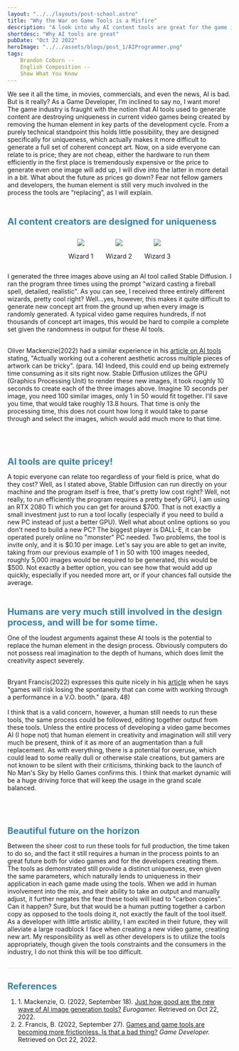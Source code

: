 ```yaml
---
layout: "../../layouts/post-school.astro"
title: "Why the War on Game Tools is a Misfire"
description: "A look into why AI content tools are great for the game industry, and why common fears may be misguided."
shortdesc: "Why AI tools are great"
pubDate: "Oct 22 2022"
heroImage: "../../assets/blogs/post_1/AIProgrammer.png"
tags:
    Brandon Coburn --
    English Composition --
    Show What You Know
---
```

<style>

    main{
        display: flex;
        justify-content: center;
    }

    .hero-container{
        padding-top: 2rem;
        display:flex;
        justify-content: center;
    }

    .hero-image{
        width:auto;
        height:auto;
    }

    .article{
        display: grid;
        width: 90%;
    }

    .image {
        max-width: 100%;
    }

    .images {
        display: flex;
        justify-content: center;

    }

    .wrapper{
        display: flex;
        flex-direction: column;
        text-align: center;
        padding: 1em;
    }

    .section-title{
        font-size: 20px;
        font-weight: bold;
        color: #3582a6;
    }

    .references{
				margin-top: 2em;
				border-top: 1px solid #DDD;
			}
</style>
We see it all the time, in movies, commercials, and even the news, AI is bad. But is it really? As a Game Developer, I’m  inclined to say no, I want more! The game industry is fraught with the notion that AI tools used to generate content are destroying uniqueness in current video games being created by removing the human element in key parts of the development cycle. From a purely technical standpoint this holds little possibility, they are designed specifically for uniqueness, which actually makes it more difficult to generate a full set of coherent concept art. Now, on a side everyone can relate to is price; they are not cheap, either the hardware to run them efficiently in the first place is tremendously expensive or the price to generate even one image will add up, I will dive into the latter in more detail in a bit. What about the future as prices go down? Fear not fellow gamers and developers, the human element is still very much involved in the process the tools are “replacing”, as I will explain.
</br>
</br>
<h1 class="section-title">AI content creators are designed for uniqueness</h1>  
<section class="images">
<div class="wrapper">
    <div class="image-container">
        <img class="image" src="../../assets/blogs/post_1/Wizard_1.jpeg"/>
    </div>
    <p>Wizard 1</p>
</div>
<div class="wrapper">
    <div class="image-container">
        <img class="image" src="../../assets/blogs/post_1/Wizard_2.jpeg"/>
    </div>
    <p>Wizard 2</p>
</div>
<div class="wrapper">
    <div class="image-container">
        <img class="image" src="../../assets/blogs/post_1/Wizard_3.jpeg"/>
    </div>
    <p>Wizard 3</p>
</div>
</section>
I generated the three images above using an AI tool called Stable Diffusion. I ran the program three times using the prompt "wizard casting a fireball spell, detailed, realistic". As you can see, I received three entirely different wizards, pretty cool right? Well...yes, however, this makes it quite difficult to generate new concept art from the ground up when every image is randomly generated. A typical video game requires hundreds, if not thousands of concept art images, this would be hard to compile a complete set given the randomness in output for these AI tools.
</br>
</br>
<p>
Oliver Mackenzie(2022) had a similar experience in his <a href="https://www.eurogamer.net/digitalfoundry-2022-just-how-good-are-the-new-wave-of-ai-image-generation-tools">article on AI tools</a> stating, "Actually working out a coherent aesthetic across multiple pieces of artwork can be tricky". (para. 14) Indeed, this could end up being extremely time consuming as it sits right now. Stable Diffusion utilizes the GPU (Graphics Processing Unit) to render these new images, it took roughly 10 seconds to create each of the three images above. Imagine 10 seconds per image, you need 100 similar images, only 1 in 50 would fit together. I'll save you time, that would take roughly 13.8 hours. That time is only the processing time, this does not count how long it would take to parse through and select the images, which would add much more to that time.
<p>
</br>
</br>
<h1 class="section-title">AI tools are quite pricey!</h1>
A topic everyone can relate too regardless of your field is price, what do they cost? Well, as I stated above, Stable Diffusion can run directly on your machine and the program itself is free, that's pretty low cost right? Well, not really, to run efficiently the program requires a pretty beefy GPU, I am using an RTX 2080 Ti which you can get for around $700. That is not exactly a small investment just to run a tool locally (especially if you need to build a new PC instead of just a better GPU). Well what about online options so you don't need to build a new PC? The biggest player is DALL-E, it can be operated purely online no "monster" PC needed. Two problems, the tool is invite only, and it is $0.10 per image. Let's say you are able to get an invite, taking from our previous example of 1 in 50 with 100 images needed, roughly 5,000 images would be required to be generated, this would be $500. Not exactly a better option, you can see how that would add up quickly, especially if you needed more art, or if your chances fall outside the average. 
</br>
</br>
<h1 class="section-title">Humans are very much still involved in the design process, and will be for some time.</h1>
One of the loudest arguments against these AI tools is the potential to replace the human element in the design process. Obviously computers do not possess real imagination to the depth of humans, which does limit the creativity aspect severely. 
</br>
</br>
<p>
Bryant Francis(2022) expresses this quite nicely in his <a href="https://www.gamedeveloper.com/blogs/games-and-game-tools-are-becoming-more-frictionless-that-might-be-a-bad-thing">article</a> when he says "games will risk losing the spontaneity that can come with working through a performance in a V.O. booth." (para. 48)
</br>
</br>
I think that is a valid concern, however, a human still needs to run these tools, the same process could be followed, editing together output from these tools. Unless the entire process of developing a video game becomes AI (I hope not) that human element in creativity and imagination will still very much be present, think of it as more of an augmentation than a full replacement. As with everything, there is a potential for overuse, which could lead to some really dull or otherwise stale creations, but gamers are not known to be silent with their criticisms, thinking back to the launch of No Man's Sky by Hello Games confirms this. I think that market dynamic will be a huge driving force that will keep the usage in the grand scale balanced.
</p>
</br>
</br>
<h1 class="section-title">Beautiful future on the horizon</h1>
Between the sheer cost to run these tools for full production, the time taken to do so, and the fact it still requires a human in the process points to an great future both for video games and for the developers creating them. The tools as demonstrated still provide a distinct uniqueness, even given the same parameters, which naturally lends to uniqueness in their application in each game made using the tools. When we add in human involvement into the mix, and their ability to take an output and manually adjust, it further negates the fear these tools will lead to "carbon copies". Can it happen? Sure, but that would be a human putting together a carbon copy as opposed to the tools doing it, not exactly the fault of the tool itself. As a developer with little artistic ability, I am excited in their future, they will alleviate a large roadblock I face when creating a new video game, creating new art. My responsibility as well as other developers is to utilize the tools appropriately, though given the tools constraints and the consumers in the industry, I do not think this will be too difficult.
<div class="references">
    <h1 class="section-title">References</h1>
    <ol>
    <li>
    1. Mackenzie, O. (2022, September 18). <a href="https://www.eurogamer.net/digitalfoundry-2022-just-how-good-are-the-new-wave-of-ai-image-generation-tools">Just how good are the new wave of AI image generation tools?</a> <cite>Eurogamer.</cite> Retrieved on Oct 22, 2022.
    </li>
    <li>
    2. Francis, B. (2022, September 27). <a href = "https://www.gamedeveloper.com/blogs/games-and-game-tools-are-becoming-more-frictionless-that-might-be-a-bad-thing">Games and game tools are becoming more frictionless. Is that a bad thing?</a> <cite>Game Developer.</cite> Retrieved on Oct 22, 2022.
    </li>
    </ol>
</div>